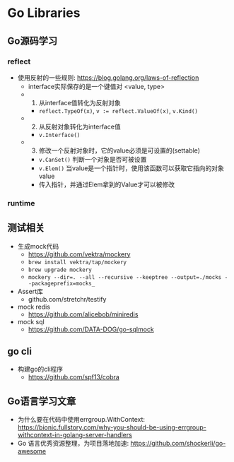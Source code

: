 # Go Libraries

## Go源码学习

### reflect

- 使用反射的一些规则: <https://blog.golang.org/laws-of-reflection>
  - interface实际保存的是一个键值对 <value, type>
  - 1. 从interface值转化为反射对象
    - `reflect.TypeOf(x)`, `v := reflect.ValueOf(x)`, `v.Kind()`
  - 2. 从反射对象转化为interface值
    - `v.Interface()`
  - 3. 修改一个反射对象时，它的value必须是可设置的(settable)
    - `v.CanSet()` 判断一个对象是否可被设置
    - `v.Elem()` 当value是一个指针时，使用该函数可以获取它指向的对象value 
    - 传入指针，并通过Elem拿到的Value才可以被修改


### runtime

## 测试相关

- 生成mock代码
  - <https://github.com/vektra/mockery>
  - `brew install vektra/tap/mockery`   
  - `brew upgrade mockery`
  - `mockery --dir=. --all --recursive --keeptree --output=./mocks --packageprefix=mocks_`
- Assert库
  - github.com/stretchr/testify
- mock redis
  - <https://github.com/alicebob/miniredis>
- mock sql
  - <https://github.com/DATA-DOG/go-sqlmock>

## go cli

- 构建go的cli程序
  - <https://github.com/spf13/cobra>


## Go语言学习文章

- 为什么要在代码中使用errgroup.WithContext: <https://bionic.fullstory.com/why-you-should-be-using-errgroup-withcontext-in-golang-server-handlers>
- Go 语言优秀资源整理，为项目落地加速: <https://github.com/shockerli/go-awesome>
